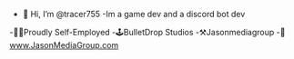 - 👋 Hi, I’m @tracer755
-Im a game dev and a discord bot dev

-👨‍💻Proudly Self-Employed 
-🕹️BulletDrop Studios 
-⚒️Jasonmediagroup 
-📎www.JasonMediaGroup.com
